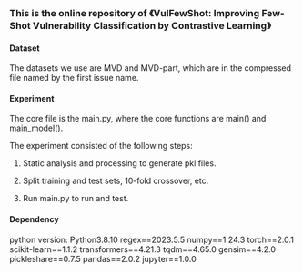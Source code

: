 ### This is the online repository of 《VulFewShot: Improving Few-Shot Vulnerability Classification by Contrastive Learning》

#### Dataset

The datasets we use are MVD and MVD-part, which are in the compressed file named by the first issue name.

#### Experiment

The core file is the main.py, where the core functions are main() and main_model().

The experiment consisted of the following steps:

1. Static analysis and processing to generate pkl files.

2. Split training and test sets, 10-fold crossover, etc.

3. Run main.py to run and test.

#### Dependency

python version: Python3.8.10
regex==2023.5.5
numpy==1.24.3
torch==2.0.1
scikit-learn==1.1.2
transformers==4.21.3
tqdm==4.65.0
gensim==4.2.0
pickleshare==0.7.5
pandas==2.0.2
jupyter==1.0.0

